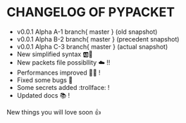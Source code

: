 # CHANGELOG OF PYPACKET

- v0.0.1 Alpha A-1 branch{ master } (old snapshot)
- v0.0.1 Alpha B-2 branch{ master } (precedent snapshot)
- v0.0.1 Alpha C-3 branch{ master } (actual snapshot)
- New simplified syntax :ab::100:
- New packets file possibllity :cloud:  !!
- Performances improved :rocket::sunglasses: !
- Fixed some bugs :bug:
- Some secrets added :trollface:  !
- Updated docs :books: !

New things you will love soon :+1: